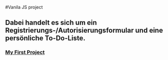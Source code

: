 #Vanila JS project
## Dabei handelt es sich um ein Registrierungs-/Autorisierungsformular und eine persönliche To-Do-Liste.
### [My First Project](https://pro100dever.github.io/Registration-and-Autorization-on-your-toDo-list/)
